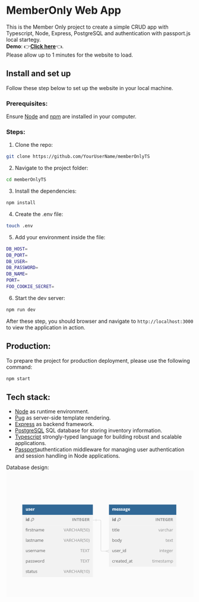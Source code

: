 # MemberOnly Web App
This is the Member Only project to create a simple CRUD app with Typescript, Node, Express, PostgreSQL and authentication with passport.js local startegy. <br>
**Demo**: :point_right:[**Click here**](https://memberonlyts.onrender.com/):point_left:. <br>
Please allow up to 1 minutes for the website to load.
## Install and set up
Follow these step below to set up the website in your local machine.

### Prerequisites:
Ensure [Node](https://nodejs.org/en) and [npm](https://www.npmjs.comnode) are installed in your computer.
### Steps:
1. Clone the repo: <br>
```bash
git clone https://github.com/YourUserName/memberOnlyTS
```
2. Navigate to the project folder:<br>
```bash
cd memberOnlyTS
```
3. Install the dependencies:<br>
```bash
npm install
```
4. Create the .env file:<br>
```bash
touch .env
```
5. Add your environment inside the file: <br>
```bash
DB_HOST=
DB_PORT=
DB_USER=
DB_PASSWORD=
DB_NAME=
PORT=
FOO_COOKIE_SECRET=
```
6. Start the dev server:<br>
```bash
npm run dev
```

After these step, you should browser and navigate to `http://localhost:3000` to view the application in action.
## Production:

To prepare the project for production deployment, please use the following command: <br>
```bash
npm start
```
## Tech stack:
+ [Node](https://nodejs.org/en) as runtime environment. <br>
+ [Pug](https://pugjs.org/api/getting-started.html) as server-side template rendering. <br>
+ [Express](https://expressjs.com/) as backend framework. <br>
+ [PostgreSQL](https://www.postgresql.org/) SQL database for storing inventory information. <br>
+ [Typescript](https://www.postgresql.org/) strongly-typed language for building robust and scalable applications. <br>
+ [Passport](https://www.passportjs.org/)authentication middleware for managing user authentication and session handling in Node applications. <br>

Database design: 
![Database](image.png)